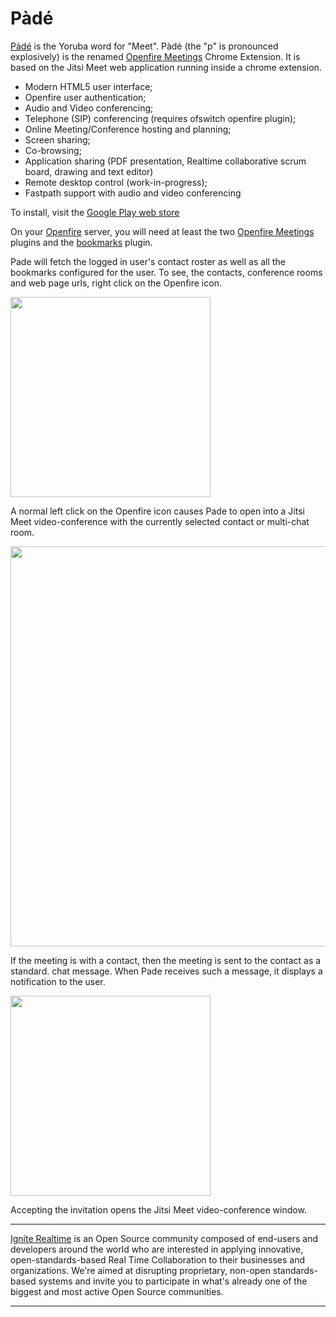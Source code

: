P&agrave;d&eacute;
=====

[P&agrave;d&eacute;] is the Yoruba word for "Meet". P&agrave;d&eacute; (the "p" is pronounced explosively) is the renamed [Openfire Meetings] Chrome Extension. It is based on the Jitsi Meet web application running inside a chrome extension.

* Modern HTML5 user interface;
* Openfire user authentication;
* Audio and Video conferencing;
* Telephone (SIP) conferencing (requires ofswitch openfire plugin);
* Online Meeting/Conference hosting and planning;
* Screen sharing;
* Co-browsing;
* Application sharing (PDF presentation, Realtime collaborative scrum board, drawing and text editor) 
* Remote desktop control (work-in-progress);
* Fastpath support with audio and video conferencing

To install, visit the [Google Play web store](https://chrome.google.com/webstore/detail/pade-openfire-meetings/fohfnhgabmicpkjcpjpjongpijcffaba?hl=en)

On your [Openfire] server, you will need at least the two [Openfire Meetings] plugins and the [bookmarks](https://www.igniterealtime.org/projects/openfire/plugins.jsp) plugin.

Pade will fetch the logged in user's contact roster as well as all the bookmarks configured for the user. To see, the contacts, conference rooms and web page urls, right click on the Openfire icon.

<img width="320" src="https://discourse.igniterealtime.org/uploads/default/original/2X/d/d23c2faf64f4f869793ba906a0f789af7b4bde09.png" />

A normal left click on the Openfire icon causes Pade to open into a Jitsi Meet video-conference with the currently selected contact or multi-chat room. 

<img width="640" src="https://discourse.igniterealtime.org/uploads/default/optimized/2X/f/f72271aaeb1d188f7b9aa6389ea14f85e49624e3_1_480x231.jpg"/>

If the meeting is with a contact, then the meeting is sent to the contact as a standard. chat message. When Pade receives such a message, it displays a notification to the user.

<img width="320" src="https://discourse.igniterealtime.org/uploads/default/optimized/2X/4/4346b0a326c38463f45524d5ca42683961806cc0_1_300x197.png" />

Accepting the invitation opens the Jitsi Meet video-conference window.

-------

[Ignite Realtime] is an Open Source community composed of end-users and developers around the world who 
are interested in applying innovative, open-standards-based Real Time Collaboration to their businesses and organizations. 
We're aimed at disrupting proprietary, non-open standards-based systems and invite you to participate in what's already one 
of the biggest and most active Open Source communities.

-------
[Openfire Meetings]:http://community.igniterealtime.org/community/plugins/commplugins/openfire-meetings
[P&agrave;d&eacute;]: https://chrome.google.com/webstore/detail/pade-openfire-meetings/fohfnhgabmicpkjcpjpjongpijcffaba?hl=en-GB
[Openfire]:http://www.igniterealtime.org/projects/openfire/index.jsp
[Ignite Realtime]:http://www.igniterealtime.org
